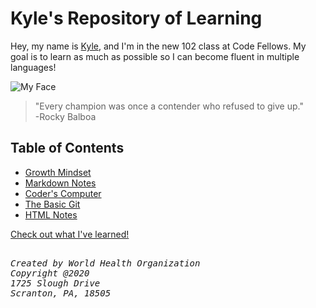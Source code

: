 # Kyle's Repository of Learning
Hey, my name is [Kyle](https://github.com/AtkinsonKyle), and I'm in the new 102 class at Code Fellows. My goal is to learn as much as possible so I can become fluent in multiple languages! 

![My Face](https://avatars3.githubusercontent.com/u/66214343?s=460&u=b13bce253b01480630635e889a1c40494d154862&v=4)

> "Every champion was once a contender who refused to give up." <br>
      -Rocky Balboa

## Table of Contents
- [Growth Mindset](Growth-Mindset.md)
- [Markdown Notes](Markdown-Notes.md)
- [Coder's Computer](coders-computer.md)
- [The Basic Git](the-basics.md)
- [HTML Notes](HTML-notes.md)

[Check out what I've learned!](https://github.com/AtkinsonKyle/learning-journal)

<pre><address>
Created by World Health Organization
Copyright @2020
1725 Slough Drive
Scranton, PA, 18505
</address></pre>
